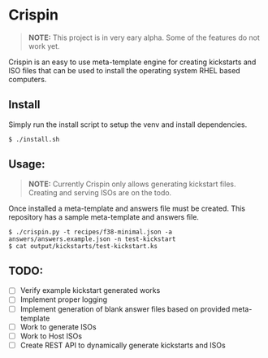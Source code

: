 # Crispin

> **NOTE:** This project is in very eary alpha. Some of the features do not work yet.

Crispin is an easy to use meta-template engine for creating kickstarts and ISO files that can be used to install the operating system RHEL based computers.

## Install

Simply run the install script to setup the venv and install dependencies.

```
$ ./install.sh
```

## Usage:

> **NOTE:** Currently Crispin only allows generating kickstart files. Creating and serving ISOs are on the todo.

Once installed a meta-template and answers file must be created. This repository has a sample meta-template and answers file.

```
$ ./crispin.py -t recipes/f38-minimal.json -a answers/answers.example.json -n test-kickstart
$ cat output/kickstarts/test-kickstart.ks
```

## TODO:

- [ ] Verify example kickstart generated works
- [ ] Implement proper logging
- [ ] Implement generation of blank answer files based on provided meta-template
- [ ] Work to generate ISOs
- [ ] Work to Host ISOs
- [ ] Create REST API to dynamically generate kickstarts and ISOs
